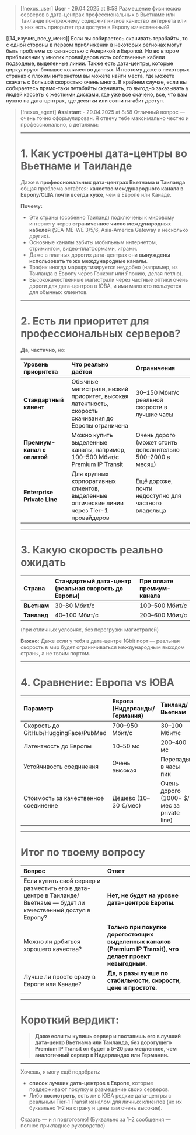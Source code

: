 >[!nexus_user] **User** - 29.04.2025 at 8:58
> Размещение физических серверов в дата-центрах профессиональных в Вьетнаме или Таиланде по-прежнему содержит низкое качество интернета или у них есть приоритет при доступе в Европу качественный?
<!-- UID: bbb212b9-9d46-42e2-aa6f-1fad4de729b5 -->

[[14_изучив_все_у_меня]]
Если вы собираетесь скачивать терабайты, то с одной стороны в первом приближении в некоторых регионах могут быть проблемы со связностью с Америкой и Европой. Но во втором приближении у многих провайдеров есть собственные кабели подводные, выделенные линии. Также есть дата-центры, которые циркулируют большое количество данных. И поэтому даже в некоторых странах с плохим интернетом вы можете найти места, где можете скачать с большой скоростью очень много. В крайнем случае, если вы собираетесь прямо-таки петабайты скачивать, то выгодно заказывать у людей кассеты с жесткими дисками, где уже все скачено, все, что вам нужно на дата-центрах, где десятки или сотни гигабит доступ.

>[!nexus_agent] **Assistant** - 29.04.2025 at 8:58
> Отличный вопрос — очень точно сформулирован. 
> Я отвечу тебе максимально честно и профессионально, с деталями:
> 
> ---
> 
> # **1. Как устроены дата-центры во Вьетнаме и Таиланде**
> 
> Даже **в профессиональных дата-центрах Вьетнама и Таиланда** общая проблема остаётся: 
> **качество международного канала в Европу/США почти всегда хуже**, чем в Европе или Канаде.
> 
> **Почему:**
> - Эти страны (особенно Таиланд) подключены к мировому интернету через **ограниченное число международных кабелей** (SEA-ME-WE 3/5/6, Asia-America Gateway и несколько других).
> - Основные каналы забиты мобильным интернетом, стримингом, видео-платформами, играми.
> - Даже в платных дорогих дата-центрах они **вынуждены использовать те же международные каналы**.
> - Трафик иногда маршрутизируется неудобно (например, из Таиланда в Европу через Гонконг или Японию, делая петлю).
> - Высококачественные магистрали через частные оптики очень дороги для дата-центров в ЮВА, и ими мало кто пользуется для обычных клиентов.
> 
> ---
> 
> # **2. Есть ли приоритет для профессиональных серверов?**
> 
> **Да, частично**, но:
> 
> | Уровень приоритета | Что реально даётся | Ограничения |
> |:---|:---|:---|
> | **Стандартный клиент** | Обычные магистрали, низкий приоритет, высокая латентность, скорость скачивания до Европы ограничена | 30–150 Мбит/с реальной скорости в лучшие часы |
> | **Премиум-канал с оплатой** | Можно купить выделенные каналы, например, 100–500 Мбит/с Premium IP Transit | Очень дорого (может стоить дополнительно $500–$2000 в месяц) |
> | **Enterprise Private Line** | Для крупных корпоративных клиентов, выделенные оптические линии через Tier-1 провайдеров | Ещё дороже, почти недоступно для частного владельца |
> 
> ---
> 
> # **3. Какую скорость реально ожидать**
> 
> | Страна | Стандартный дата-центр (реальная скорость до Европы) | При оплате премиум-канала |
> |:---|:---|:---|
> | **Вьетнам** | 30–80 Мбит/с | 100–500 Мбит/с |
> | **Таиланд** | 40–100 Мбит/с | 200–600 Мбит/с |
> 
> (при отличных условиях, без перегрузки магистралей)
> 
> **Важно:** 
> Даже если у тебя в дата-центре 1Gbit порт — реальная скорость в мир будет ограничиваться международным выходом страны, а не твоим портом.
> 
> ---
> 
> # **4. Сравнение: Европа vs ЮВА**
> 
> | Параметр | Европа (Нидерланды/Германия) | Таиланд/Вьетнам |
> |:---|:---|:---|
> | Скорость до GitHub/HuggingFace/PubMed | 700–950 Мбит/с | 30–100 Мбит/с |
> | Латентность до Европы | 10–50 мс | 200–400 мс |
> | Устойчивость соединения | Очень высокая | Перепады в часы пик |
> | Стоимость за качественное соединение | Дёшево (10–30 €/мес) | Очень дорого (1000+ $/мес за private line) |
> 
> ---
> 
> # **Итог по твоему вопросу**
> 
> | Вопрос | Ответ |
> |:---|:---|
> | Если купить свой сервер и разместить его в дата-центре в Таиланде/Вьетнаме — будет ли качественный доступ в Европу? | **Нет, не будет на уровне дата-центров Европы.** |
> | Можно ли добиться хорошего качества? | **Только при покупке дорогостоящих выделенных каналов (Premium IP Transit), что делает проект невыгодным.** |
> | Лучше ли просто сразу в Европе или Канаде? | **Да, в разы лучше по стабильности, скорости, цене и простоте.**
> 
> ---
> 
> # **Короткий вердикт:**
> 
> > **Даже если ты купишь сервер и поставишь его в лучший дата-центр Вьетнама или Таиланда, без дорогущего Premium IP Transit он будет в 5–20 раз медленнее, чем аналогичный сервер в Нидерландах или Германии.**
> 
> ---
> 
> Хочешь, я могу ещё подобрать:
> - **список лучших дата-центров в Европе**, которые поддерживают покупку и размещение своих серверов.
> - Либо **посмотреть**, есть ли в ЮВА редкие дата-центры с реальным Tier-1 Transit каналом для личных клиентов (но их буквально 1–2 на страну и цены там очень высокие).
> 
> Сказать — и я подготовлю! 
> (Буквально за 1–2 сообщения — полное прикладное руководство)
<!-- UID: 6fba1a99-24b0-4106-adf9-53927080630d -->